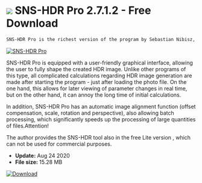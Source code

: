 # ![](https://cdn.softexe.net/static/icon/win.gif) SNS-HDR Pro 2.7.1.2 - Free Download

```sh
SNS-HDR Pro is the richest version of the program by Sebastian Nibisz, used to create images with a large tonal range.
```
[![SNS-HDR Pro](https://gallery.dpcdn.pl/imgc/Tools/2770/g_-_420x350_1.5_-_x20161012005841_0.png)](https://softexe.net/win/multimedia/graphics-editors/sns-hdr-pro:hcbf.html)

SNS-HDR Pro is equipped with a user-friendly graphical interface, allowing the user to fully shape the created HDR image. Unlike other programs of this type, all complicated calculations regarding HDR image generation are made after starting the program - just after loading the photo file. On the one hand, this allows for later viewing of parameter changes in real time, but on the other hand, it can annoy the long time of initial calculations.
 
 In addition, SNS-HDR Pro has an automatic image alignment function (offset compensation, scale, rotation and perspective), also allowing batch processing, which significantly speeds up the processing of large quantities of files.Attention!
 
 The author provides the SNS-HDR tool also in the free Lite version , which can not be used for commercial purposes.


- **Update:** Aug 24 2020
- **File size:** 15.28 MB

[![Download](https://cdn.softexe.net/static/img/download.png)](https://softexe.net/win/multimedia/graphics-editors/sns-hdr-pro:hcbf.html)

